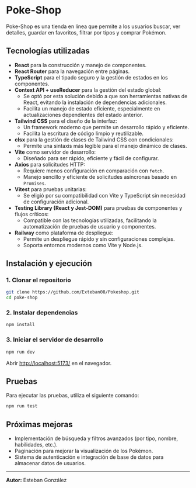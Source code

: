 # Poke-Shop

Poke-Shop es una tienda en línea que permite a los usuarios buscar, ver detalles, guardar en favoritos, filtrar por tipos y comprar Pokémon.

## Tecnologías utilizadas

- **React** para la construcción y manejo de componentes.
- **React Router** para la navegación entre páginas.
- **TypeScript** para el tipado seguro y la gestión de estados en los componentes.
- **Context API + useReducer** para la gestión del estado global:
  - Se optó por esta solución debido a que son herramientas nativas de React, evitando la instalación de dependencias adicionales.
  - Facilita un manejo de estado eficiente, especialmente en actualizaciones dependientes del estado anterior.
- **Tailwind CSS** para el diseño de la interfaz:
  - Un framework moderno que permite un desarrollo rápido y eficiente.
  - Facilita la escritura de código limpio y reutilizable.
- **clsx** para la gestión de clases de Tailwind CSS con condicionales:
  - Permite una sintaxis más legible para el manejo dinámico de clases.
- **Vite** como servidor de desarrollo:
  - Diseñado para ser rápido, eficiente y fácil de configurar.
- **Axios** para solicitudes HTTP:
  - Requiere menos configuración en comparación con `fetch`.
  - Manejo sencillo y eficiente de solicitudes asíncronas basado en `Promises`.
- **Vitest** para pruebas unitarias:
  - Se eligió por su compatibilidad con Vite y TypeScript sin necesidad de configuración adicional.
- **Testing Library (React y Jest-DOM)** para pruebas de componentes y flujos críticos:
  - Compatible con las tecnologías utilizadas, facilitando la automatización de pruebas de usuario y componentes.
- **Railway** como plataforma de despliegue:
  - Permite un despliegue rápido y sin configuraciones complejas.
  - Soporta entornos modernos como Vite y Node.js.

## Instalación y ejecución

### 1. Clonar el repositorio

```sh
git clone https://github.com/Exteban08/Pokeshop.git
cd poke-shop
```

### 2. Instalar dependencias

```sh
npm install
```

### 3. Iniciar el servidor de desarrollo

```sh
npm run dev
```

Abrir [http://localhost:5173/](http://localhost:5173/) en el navegador.

## Pruebas

Para ejecutar las pruebas, utiliza el siguiente comando:

```sh
npm run test
```

## Próximas mejoras

- Implementación de búsqueda y filtros avanzados (por tipo, nombre, habilidades, etc.).
- Paginación para mejorar la visualización de los Pokémon.
- Sistema de autenticación e integración de base de datos para almacenar datos de usuarios.

---

**Autor:** Esteban González
